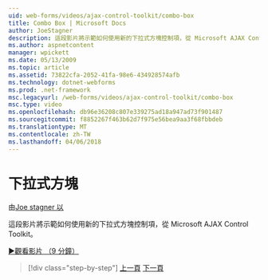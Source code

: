```yaml
---
uid: web-forms/videos/ajax-control-toolkit/combo-box
title: Combo Box | Microsoft Docs
author: JoeStagner
description: 這段影片將示範如何使用新的下拉式方塊控制項，從 Microsoft AJAX Control Toolkit。
ms.author: aspnetcontent
manager: wpickett
ms.date: 05/13/2009
ms.topic: article
ms.assetid: 73822cfa-2052-41fa-98e6-434928574afb
ms.technology: dotnet-webforms
ms.prod: .net-framework
msc.legacyurl: /web-forms/videos/ajax-control-toolkit/combo-box
msc.type: video
ms.openlocfilehash: db96e36208c807e339275ad18a947ad73f901487
ms.sourcegitcommit: f8852267f463b62d7f975e56bea9aa3f68fbbdeb
ms.translationtype: MT
ms.contentlocale: zh-TW
ms.lasthandoff: 04/06/2018
---
```

<a name="combo-box"></a>下拉式方塊
====================
由[Joe stagner 以](https://github.com/JoeStagner)

這段影片將示範如何使用新的下拉式方塊控制項，從 Microsoft AJAX Control Toolkit。

[&#9654;觀看影片 （9 分鐘）](https://channel9.msdn.com/Blogs/ASP-NET-Site-Videos/combo-box)

> [!div class="step-by-step"]
> [上一頁](color-picker.md)
> [下一頁](editor-control.md)
